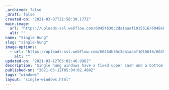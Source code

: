 ```yaml
---
_archived: false
_draft: false
created-on: "2021-03-07T21:58:30.177Z"
main-image:
  url: "https://uploads-ssl.webflow.com/60454b30c2da1aaaf1015616/6048eb481a6ae3bf3c0ab561_windows1000_0005_Single2.jpg"
  alt: ""
name: "Single Hung"
slug: "single-hung"
image-options:
  - url: "https://uploads-ssl.webflow.com/60454b30c2da1aaaf1015616/604556367a4c07c702359aa4_00single.jpg"
    alt: ""
updated-on: "2021-03-12T05:02:46.996Z"
description: "Single hung windows have a fixed upper sash and a bottom sash that slides up and down in the frame."
published-on: "2021-03-12T05:04:02.480Z"
tags: "windows"
layout: "single-windows.html"
---
```



